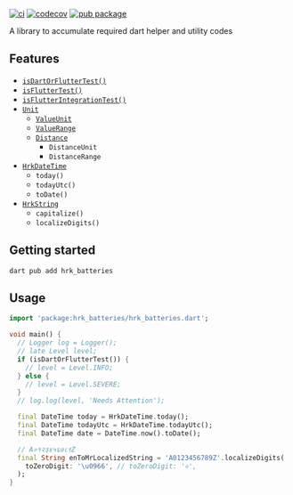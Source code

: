 [![ci](https://github.com/hrishikesh-kadam/hrk_batteries.dart/actions/workflows/ci.yaml/badge.svg)](https://github.com/hrishikesh-kadam/hrk_batteries.dart/actions/workflows/ci.yaml)
[![codecov](https://codecov.io/gh/hrishikesh-kadam/hrk_batteries.dart/branch/main/graph/badge.svg)](https://codecov.io/gh/hrishikesh-kadam/hrk_batteries.dart)
[![pub package](https://img.shields.io/pub/v/hrk_batteries.svg)](https://pub.dev/packages/hrk_batteries)

A library to accumulate required dart helper and utility codes

## Features

- [`isDartOrFlutterTest()`]
- [`isFlutterTest()`]
- [`isFlutterIntegrationTest()`]
- [`Unit`]
  - [`ValueUnit`]
  - [`ValueRange`]
  - [`Distance`]
    - `DistanceUnit`
    - `DistanceRange`
- [`HrkDateTime`]
  - `today()`
  - `todayUtc()`
  - `toDate()`
- [`HrkString`]
  - `capitalize()`
  - `localizeDigits()`

## Getting started

```console
dart pub add hrk_batteries
```

## Usage

```dart
import 'package:hrk_batteries/hrk_batteries.dart';

void main() {
  // Logger log = Logger();
  // late Level level;
  if (isDartOrFlutterTest()) {
    // level = Level.INFO;
  } else {
    // level = Level.SEVERE;
  }
  // log.log(level, 'Needs Attention');

  final DateTime today = HrkDateTime.today();
  final DateTime todayUtc = HrkDateTime.todayUtc();
  final DateTime date = DateTime.now().toDate();

  // A०१२३४५६७८९Z
  final String enToMrLocalizedString = 'A0123456789Z'.localizeDigits(
    toZeroDigit: '\u0966', // toZeroDigit: '०',
  );
}
```

[`isDartOrFlutterTest()`]: lib/src/common_test/common_test.dart
[`isFlutterTest()`]: lib/src/flutter_test/flutter_test.dart
[`isFlutterIntegrationTest()`]: lib/src/flutter_test/flutter_test.dart
[`Unit`]: lib/src/unit/unit.dart
[`ValueUnit`]: lib/src/unit/value_unit.dart
[`ValueRange`]: lib/src/unit/value_range.dart
[`Distance`]: lib/src/unit/distance.dart
[`HrkDateTime`]: lib/src/extension/date_time.dart
[`HrkString`]: lib/src/extension/string.dart
